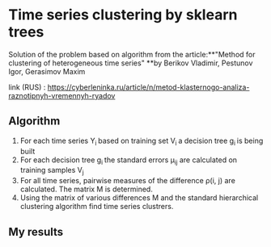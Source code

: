 
# Time series clustering by sklearn trees
Solution of the problem based on algorithm from the article:**"Method for clustering of heterogeneous time series" **by Berikov Vladimir, Pestunov Igor, Gerasimov Maxim 

link (RUS) : https://cyberleninka.ru/article/n/metod-klasternogo-analiza-raznotipnyh-vremennyh-ryadov 

## Algorithm
1. For each time series Y<sub>i </sub>based on training set V<sub>i </sub> a decision tree g<sub>i </sub> is being built
1. For each decision tree g<sub>i </sub> the standard errors μ<sub>ij</sub> are calculated on training samples V<sub>j </sub>
1. For all time series, pairwise measures of the difference ρ(i, j) are calculated. The matrix M is determined.
1. Using the matrix of various differences M and the standard hierarchical clustering algorithm find time series clustrers.

## My results